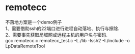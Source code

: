 # remotecc
不落地方案是一个demo例子   
1、需要借助ssh的22端口进行进程自动落地、执行与擦除.   
2、需要事先获取局域网或远程主机的用户名与密码.       
gcc remotecc.c remotecc_test.c -L./lib -lssh2 -I./include -o LpDataRemoteTool
